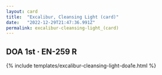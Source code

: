 ```yaml
---
layout: card
title:  "Excalibur, Cleansing Light (card)"
date:   "2022-12-29T21:47:36.991Z"
permalink: excalibur-cleansing-light_(card)
---
```


## DOA 1st &middot; EN-259 R

{% include templates/excalibur-cleansing-light-doa1e.html %}
